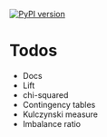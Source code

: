 [![PyPI version](https://badge.fury.io/py/afdata.svg)](https://badge.fury.io/py/afdata)

# Todos

* Docs
* Lift
* chi-squared
* Contingency tables
* Kulczynski measure
* Imbalance ratio
